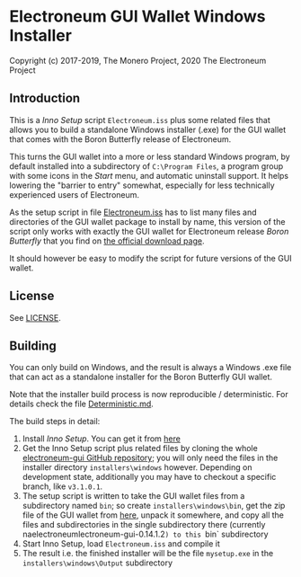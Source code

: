 # Electroneum GUI Wallet Windows Installer #

Copyright (c) 2017-2019, The Monero Project, 2020 The Electroneum Project

## Introduction ##

This is a *Inno Setup* script `Electroneum.iss` plus some related files
that allows you to build a standalone Windows installer (.exe) for
the GUI wallet that comes with the Boron Butterfly release of Electroneum.

This turns the GUI wallet into a more or less standard Windows program,
by default installed into a subdirectory of `C:\Program Files`, a
program group with some icons in the *Start* menu, and automatic
uninstall support. It helps lowering the "barrier to entry"
somewhat, especially for less technically experienced users of
Electroneum.

As the setup script in file [Electroneum.iss](Electroneum.iss) has to list many
files and directories of the GUI wallet package to install by name,
this version of the script only works with exactly the GUI wallet
for Electroneum release *Boron Butterfly* that you find on
[the official download page](https://getmonero.org/downloads/).

It should however be easy to modify the script for future
versions of the GUI wallet.

## License ##

See [LICENSE](LICENSE).

## Building ##

You can only build on Windows, and the result is always a
Windows .exe file that can act as a standalone installer for the
Boron Butterfly GUI wallet.

Note that the installer build process is now reproducible / deterministic. For details check the file [Deterministic.md](Deterministic.md).

The build steps in detail:

1. Install *Inno Setup*. You can get it from [here](http://www.jrsoftware.org/isdl.php)
2. Get the Inno Setup script plus related files by cloning the whole [electroneum-gui GitHub repository](https://github.com/eletroneum/electroneum-gui); you will only need the files in the installer directory `installers\windows` however. Depending on development state, additionally you may have to checkout a specific branch, like `v3.1.0.1`.
3. The setup script is written to take the GUI wallet files from a subdirectory named `bin`; so create `installers\windows\bin`, get the zip file of the GUI wallet from [here](https://getmonero.org/downloads/), unpack it somewhere, and copy all the files and subdirectories in the single subdirectory there (currently naelectroneumlectroneum-gui-0.14.1.2`) to this `bin` subdirectory
4. Start Inno Setup, load `Electroneum.iss` and compile it
5. The result i.e. the finished installer will be the file `mysetup.exe` in the `installers\windows\Output` subdirectory 

